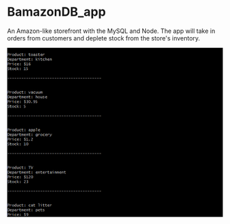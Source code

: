 # BamazonDB_app
An Amazon-like storefront with the MySQL and Node. 
The app will take in orders from customers and deplete stock from the store's inventory.

![](bamazonCustomer-gif.gif)
